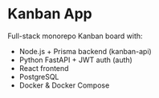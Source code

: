 # Kanban App

Full-stack monorepo Kanban board with:

- Node.js + Prisma backend (kanban-api)
- Python FastAPI + JWT auth (auth)
- React frontend
- PostgreSQL
- Docker & Docker Compose
